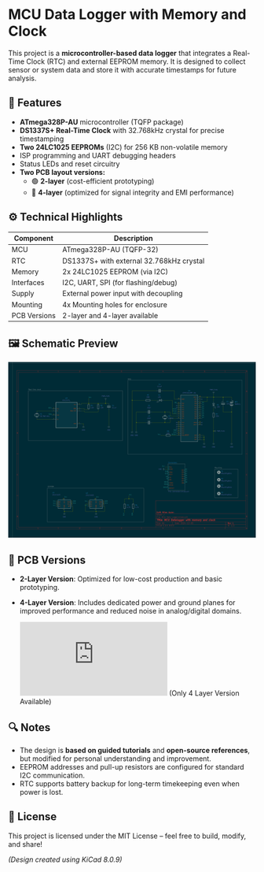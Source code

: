 # MCU Data Logger with Memory and Clock

This project is a **microcontroller-based data logger** that integrates a Real-Time Clock (RTC) and external EEPROM memory. It is designed to collect sensor or system data and store it with accurate timestamps for future analysis.

## 🧠 Features

- **ATmega328P-AU** microcontroller (TQFP package)
- **DS1337S+ Real-Time Clock** with 32.768kHz crystal for precise timestamping
- **Two 24LC1025 EEPROMs** (I2C) for 256 KB non-volatile memory
- ISP programming and UART debugging headers
- Status LEDs and reset circuitry
- **Two PCB layout versions:**
  - 🟢 **2-layer** (cost-efficient prototyping)
  - 🔵 **4-layer** (optimized for signal integrity and EMI performance)

## ⚙️ Technical Highlights

| Component     | Description                              |
|---------------|------------------------------------------|
| MCU           | ATmega328P-AU (TQFP-32)                  |
| RTC           | DS1337S+ with external 32.768kHz crystal |
| Memory        | 2x 24LC1025 EEPROM (via I2C)             |
| Interfaces    | I2C, UART, SPI (for flashing/debug)      |
| Supply        | External power input with decoupling     |
| Mounting      | 4x Mounting holes for enclosure          |
| PCB Versions  | 2-layer and 4-layer available            |

## 🖼️ Schematic Preview

![Schematic](https://github.com/eylolaycan/mcu-datalogger/blob/main/schmatics.png)

## 🧾 PCB Versions

- **2-Layer Version**: Optimized for low-cost production and basic prototyping.
- **4-Layer Version**: Includes dedicated power and ground planes for improved performance and reduced noise in analog/digital domains.

  ![PCB](https://github.com/eylolaycan/mcu-datalogger/blob/main/pcb.pdf) (Only 4 Layer Version Available)

## 🔍 Notes

- The design is **based on guided tutorials** and **open-source references**, but modified for personal understanding and improvement.
- EEPROM addresses and pull-up resistors are configured for standard I2C communication.
- RTC supports battery backup for long-term timekeeping even when power is lost.

## 🔐 License

This project is licensed under the MIT License – feel free to build, modify, and share!

*(Design created using KiCad 8.0.9)*

